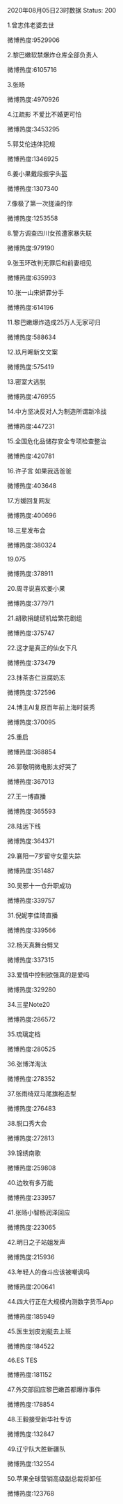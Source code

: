 2020年08月05日23时数据
Status: 200

1.曾志伟老婆去世

微博热度:9529906

2.黎巴嫩软禁爆炸仓库全部负责人

微博热度:6105716

3.张旸

微博热度:4970926

4.江疏影 不爱比不婚更可怕

微博热度:3453295

5.郭艾伦违体犯规

微博热度:1346925

6.姜小果戴段振宇头盔

微博热度:1307340

7.像极了第一次搓澡的你

微博热度:1253558

8.警方调查四川女孩遭家暴失联

微博热度:979190

9.张玉环改判无罪后和前妻相见

微博热度:635993

10.张一山宋妍霏分手

微博热度:614196

11.黎巴嫩爆炸造成25万人无家可归

微博热度:588634

12.玖月晞新文文案

微博热度:575419

13.密室大逃脱

微博热度:476955

14.中方坚决反对人为制造所谓新冷战

微博热度:447231

15.全国危化品储存安全专项检查整治

微博热度:420781

16.许子言 如果我选爸爸

微博热度:403648

17.方媛回复网友

微博热度:400696

18.三星发布会

微博热度:380324

19.075

微博热度:378911

20.周寻说喜欢姜小果

微博热度:377971

21.胡歌捐缝纫机给繁花剧组

微博热度:375747

22.这才是真正的仙女下凡

微博热度:373479

23.抹茶杏仁豆腐奶冻

微博热度:372596

24.博主AI复原百年前上海时装秀

微博热度:370095

25.重启

微博热度:368854

26.郭敬明微电影太好哭了

微博热度:367013

27.王一博直播

微博热度:365593

28.陆远下线

微博热度:364371

29.襄阳一7岁留守女童失踪

微博热度:351487

30.吴邪十一仓升职成功

微博热度:339757

31.倪妮李佳琦直播

微博热度:339566

32.杨天真舞台劈叉

微博热度:337315

33.爱情中控制欲强真的是爱吗

微博热度:329280

34.三星Note20

微博热度:286572

35.琉璃定档

微博热度:280525

36.张博洋淘汰

微博热度:278352

37.张雨绮双马尾旗袍造型

微博热度:276483

38.脱口秀大会

微博热度:272813

39.锦绣南歌

微博热度:259808

40.边牧有多万能

微博热度:233957

41.张旸小智杨润泽回应

微博热度:223065

42.明日之子站姐发声

微博热度:215936

43.年轻人的奋斗应该被嘲讽吗

微博热度:200641

44.四大行正在大规模内测数字货币App

微博热度:185949

45.医生划皮划艇去上班

微博热度:184522

46.ES TES

微博热度:181152

47.外交部回应黎巴嫩首都爆炸事件

微博热度:178854

48.王毅接受新华社专访

微博热度:132847

49.辽宁队大胜新疆队

微博热度:132554

50.苹果全球营销高级副总裁将卸任

微博热度:123768

